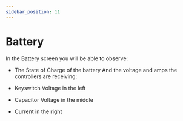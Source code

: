 ```yaml
---
sidebar_position: 11
---
```


# Battery

In the Battery screen you will be able to observe: 

- The State of Charge of the battery 
And the voltage and amps the controllers are receiving:

- Keyswitch Voltage in the left

- Capacitor Voltage in the middle 

- Current in the right




